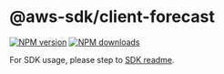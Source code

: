 # @aws-sdk/client-forecast

[![NPM version](https://img.shields.io/npm/v/@aws-sdk/client-forecast/beta.svg)](https://www.npmjs.com/package/@aws-sdk/client-forecast)
[![NPM downloads](https://img.shields.io/npm/dm/@aws-sdk/client-forecast.svg)](https://www.npmjs.com/package/@aws-sdk/client-forecast)

For SDK usage, please step to [SDK readme](https://github.com/aws/aws-sdk-js-v3).
